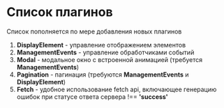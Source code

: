 # Список плагинов
Список пополняется по мере добавления новых плагинов

1. **DisplayElement** - управление отображением элементов
2. **ManagementEvents** - управление обработчиками событий
3. **Modal** - модальное окно с встроенной анимацией (требуется **ManagementEvents**)
4. **Pagination** - пагинация (требуются **ManagementEvents** и **DisplayElement**)
5. **Fetch** - удобное использование fetch api, включающее генерацию ошибок при статусе ответа сервера !== **'success'**
